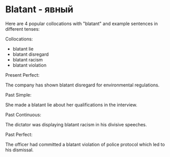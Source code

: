 # Blatant - явный

Here are 4 popular collocations with "blatant" and example sentences in different tenses:

Collocations:

- blatant lie
- blatant disregard
- blatant racism
- blatant violation

Present Perfect:

The company has shown blatant disregard for environmental regulations.

Past Simple:

She made a blatant lie about her qualifications in the interview.

Past Continuous:

The dictator was displaying blatant racism in his divisive speeches.

Past Perfect:

The officer had committed a blatant violation of police protocol which led to his dismissal.
